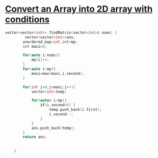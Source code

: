 <h1><a href="https://leetcode.com/problems/convert-an-array-into-a-2d-array-with-conditions/description/">Convert an Array into 2D array with conditions</a></h1>

```cpp
vector<vector<int>> findMatrix(vector<int>& nums) {
         vector<vector<int>>ans;
        unordered_map<int,int>mp;
        int maxi=0;

        for(auto i:nums){
            mp[i]++;
        }
        for(auto i:mp){
            maxi=max(maxi,i.second);
        }

        for(int j=0;j<maxi;j++){
            vector<int>temp;

            for(auto& i:mp){
                if(i.second>0) {
                    temp.push_back(i.first);
                    i.second--;
                }
            }
            ans.push_back(temp);
        }
        return ans;
        
    
    }
```